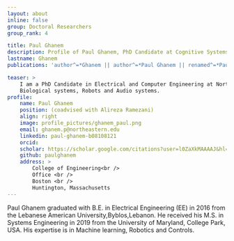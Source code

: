 ```yaml
---
layout: about
inline: false
group: Doctoral Researchers 
group_rank: 4

title: Paul Ghanem
description: Profile of Paul Ghanem, PhD Candidate at Cognitive Systems Lab
lastname: Ghanem
publications: 'author^=*Ghanem || author^=*Paul Ghanem || renamed^=*Paul Ghanem'

teaser: >
    I am a PhD Candidate in Electrical and Computer Engineering at Northeastern university.  His research interests are Machine Learning, Imitation Learning, Control Theory, Robotics, State estimation and Sensor Fusion in multiple application domains such as
    Biological systems, Robots and Audio systems. 
profile:
    name: Paul Ghanem
    position: (coadvised with Alireza Ramezani)
    align: right
    image: profile_pictures/ghanem_paul.png
    email: ghanem.p@northeastern.edu
    linkedin: paul-ghanem-b08108121
    orcid: 
    scholar: https://scholar.google.com/citations?user=l0ZaXkMAAAAJ&hl=en
    github: paulghanem
    address: >
        College of Engineering<br />
        Office <br />
        Boston <br />
        Huntington, Massachusetts
---
```


Paul Ghanem graduated with B.E. in Electrical  Engineering (EE) in 2016 from the Lebanese American University,Byblos,Lebanon. He received his M.S. in Systems Engineering in 2019 from the University of Maryland, College Park, USA. His expertise is in Machine learning, Robotics and Controls. 
